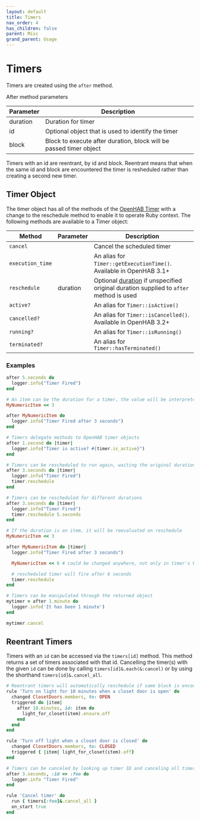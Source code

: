 ```yaml
---
layout: default
title: Timers
nav_order: 4
has_children: false
parent: Misc
grand_parent: Usage
---
```


# Timers

Timers are created using the `after` method.

After method parameters

| Parameter | Description                                                        |
| --------- | ------------------------------------------------------------------ |
| duration  | Duration for timer                                                 |
| id        | Optional object that is used to identify the timer                 |
| block     | Block to execute after duration, block will be passed timer object |

Timers with an id are reentrant, by id and block. Reentrant means that when the same id and block are encountered the timer is resheduled rather than creating a second new timer.

## Timer Object

The timer object has all of the methods of the [OpenHAB Timer](https://www.openhab.org/docs/configuration/actions.html#timers) with a change to the reschedule method to enable it to operate Ruby context. The following methods are available to a Timer object:

| Method           | Parameter | Description                                                                                        |
| ---------------- | --------- | -------------------------------------------------------------------------------------------------- |
| `cancel`         |           | Cancel the scheduled timer                                                                         |
| `execution_time` |           | An alias for `Timer::getExecutionTime()`. Available in OpenHAB 3.1+                                |
| `reschedule`     | duration  | Optional [duration](#Duration) if unspecified original duration supplied to `after` method is used |
| `active?`        |           | An alias for `Timer::isActive()`                                                                   |
| `cancelled?`     |           | An alias for `Timer::isCancelled()`. Available in OpenHAB 3.2+                                     |
| `running?`       |           | An alias for `Timer::isRunning()`                                                                  |
| `terminated?`    |           | An alias for `Timer::hasTerminated()`                                                              |

### Examples

```ruby
after 5.seconds do
  logger.info("Timer Fired")
end
```

```ruby
# An item can be the duration for a timer, the value will be interpreted as seconds
MyNumericItem << 3

after MyNumericItem do
  logger.info("Timer Fired after 3 seconds")
end
```

```ruby
# Timers delegate methods to OpenHAB timer objects
after 1.second do |timer|
  logger.info("Timer is active? #{timer.is_active}")
end
```

```ruby
# Timers can be rescheduled to run again, waiting the original duration
after 3.seconds do |timer|
  logger.info("Timer Fired")
  timer.reschedule
end
```

```ruby
# Timers can be rescheduled for different durations
after 3.seconds do |timer|
  logger.info("Timer Fired")
  timer.reschedule 5.seconds
end
```

```ruby
# If the duration is an item, it will be reevaluated on reschedule
MyNumericItem << 3

after MyNumericItem do |timer|
  logger.info("Timer Fired after 3 seconds")

  MyNumericItem << 6 # could be changed anywhere, not only in timer's block

  # rescheduled timer will fire after 6 seconds
  timer.reschedule
end
```

```ruby
# Timers can be manipulated through the returned object
mytimer = after 1.minute do
  logger.info('It has been 1 minute')
end

mytimer.cancel
```

## Reentrant Timers

Timers with an `id` can be accessed via the `timers[id]` method. This method returns a set of timers associated with that id. Cancelling the timer(s) with the given `id` can be done by calling `timers[id]&.each(&:cancel)` or by using the shorthand `timers[id]&.cancel_all`.

```ruby
# Reentrant timers will automatically reschedule if same block is encountered again with same reentrant object
rule 'Turn on light for 10 minutes when a closet door is open' do
  changed ClosetDoors.members, to: OPEN
  triggered do |item|
    after 10.minutes, id: item do
      light_for_closet(item).ensure.off
    end
  end
end

rule 'Turn off light when a closet door is closed' do
  changed ClosetDoors.members, to: CLOSED
  triggered { |item| light_for_closet(item).off}
end
```

```ruby
# Timers can be canceled by looking up timer ID and canceling all timers associated with that ID
after 3.seconds, :id => :foo do
  logger.info "Timer Fired"
end

rule 'Cancel timer' do
  run { timers[:foo]&.cancel_all }
  on_start true
end
```
